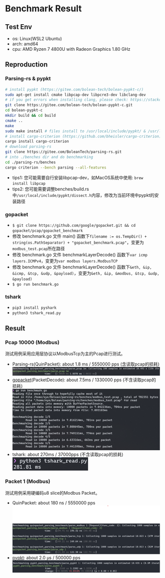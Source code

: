 # Benchmark Result


## Test Env

* os: Linux(WSL2 Ubuntu)
* arch: amd64
* cpu: AMD Ryzen 7 4800U with Radeon Graphics 1.80 GHz


## Reproduction

### Parsing-rs & pypkt
```bash
# install pypkt (https://gitee.com/bolean-tech/bolean-pypkt-c/)
sudo apt-get install cmake libpcap-dev libpcre3-dev libclang-dev
# if you get errors when installing clang, please check: https://stackoverflow.com/questions/67383617/unable-to-install-rstudio-cannot-install-libclang-dev
git clone https://gitee.com/bolean-tech/bolean-pypkt-c.git
cd bolean-pypkt-c
mkdir build && cd build
cmake ..
make
sudo make install # files install to /usr/local/include/pypkt/ & /usr/local/lib/libpypkt.so & /usr/local/bin/libpypkt.so
# install cargo-criterion (https://github.com/bheisler/cargo-criterion)
cargo install cargo-criterion
# download parsing-rs
git clone https://gitee.com/BoleanTech/parsing-rs.git
# into ./benches dir and do benchmarking
cd ./parsing-rs/benches
cargo criterion --bench parsing --all-features
```

* tips1: 您可能需要自行安装libpcap-dev，如MacOS系统中使用: `brew install libpcap`
* tips2: 您可能需要调整benches/build.rs中`/usr/local/include/pypkt/dissect.h`内容，修改为当前环境中pypkt的安装路径

### gopacket
* `$ git clone https://github.com/google/gopacket.git && cd gopacket/pcap/gopacket_benchmark`
* 修改 benchmark.go 文件 main() 函数下`filename := os.TempDir() + string(os.PathSeparator) + "gopacket_benchmark.pcap"`，变更为`modbus_test.pcap`所在路径
* 修改 benchmark.go 文件 benchmarkLayerDecode() 函数下`var icmp layers.ICMPv4`，变更为`var modbus layers.ModbusTCP`
* 修改 benchmark.go 文件 benchmarkLayerDecode() 函数下`&eth, &ip, &icmp, &tcp, &udp, &payload)`，变更为`&eth, &ip, &modbus, &tcp, &udp, &payload)`
* `$ go run benchmark.go`

### tshark
* `pip3 install pyshark`
* `python3 tshark_read.py`


## Result

### Pcap 10000 (Modbus)
测试用例采用应用层协议以ModbusTcp为主的Pcap进行测试。
* Parsing-rs(QuinPacket): about 1.8 ms / 5550000 pps (含读取pcap的损耗)
![parsingrs](./parsingrs_benchmark_1w.png)
* [gopacket](https://github.com/google/gopacket)(PacketDecode): about 7.5ms / 1330000 pps (不含读取pcap的损耗)
![gopacket](./gopacket_benchmark.png)
* tshark: about 270ms / 37000pps (不含读取pcap的损耗)
![tshark](./tshark_benchmark.png)

### Packet 1 (Modbus)
测试用例采用硬编码u8 slice的Modbus Packet。
* QuinPacket: about 180 ns / 5550000 pps
![parsingrs](./parsingrs_benchmark_1.png)
* [pypkt](https://gitee.com/bolean-tech/bolean-pypkt-c/): about 2.0 µs / 500000 pps
![pypkt](./pypkt_benchmark.png)
